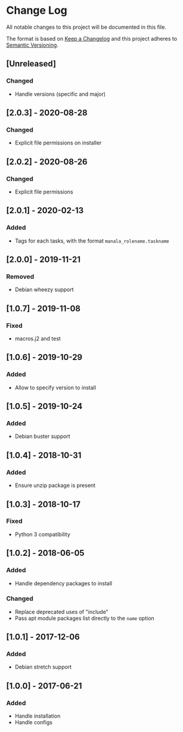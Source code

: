 # Change Log
All notable changes to this project will be documented in this file.

The format is based on [Keep a Changelog](http://keepachangelog.com/)
and this project adheres to [Semantic Versioning](http://semver.org/).

## [Unreleased]
### Changed
- Handle versions (specific and major)

## [2.0.3] - 2020-08-28
### Changed
- Explicit file permissions on installer

## [2.0.2] - 2020-08-26
### Changed
- Explicit file permissions

## [2.0.1] - 2020-02-13
### Added
- Tags for each tasks, with the format `manala_rolename.taskname`

## [2.0.0] - 2019-11-21
### Removed
- Debian wheezy support

## [1.0.7] - 2019-11-08
### Fixed
- macros.j2 and test

## [1.0.6] - 2019-10-29
### Added
- Allow to specify version to install

## [1.0.5] - 2019-10-24
### Added
- Debian buster support

## [1.0.4] - 2018-10-31
### Added
- Ensure unzip package is present

## [1.0.3] - 2018-10-17
### Fixed
- Python 3 compatibility

## [1.0.2] - 2018-06-05
### Added
- Handle dependency packages to install

### Changed
- Replace deprecated uses of "include"
- Pass apt module packages list directly to the `name` option

## [1.0.1] - 2017-12-06
### Added
- Debian stretch support

## [1.0.0] - 2017-06-21
### Added
- Handle installation
- Handle configs
